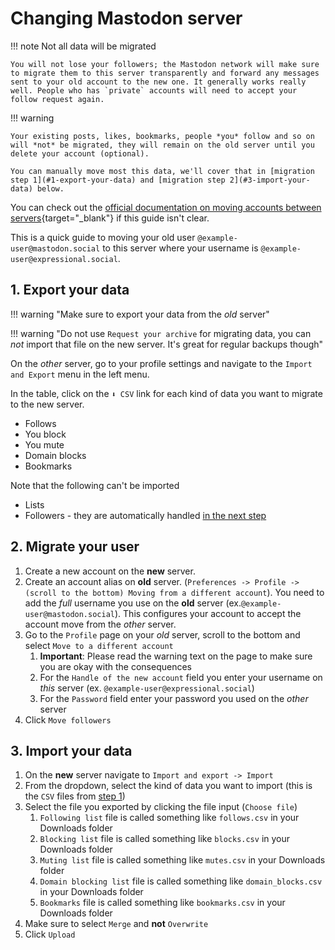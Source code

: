 # Changing Mastodon server

!!! note Not all data will be migrated

    You will not lose your followers; the Mastodon network will make sure to migrate them to this server transparently and forward any messages sent to your old account to the new one. It generally works really well. People who has `private` accounts will need to accept your follow request again.

!!! warning

    Your existing posts, likes, bookmarks, people *you* follow and so on will *not* be migrated, they will remain on the old server until you delete your account (optional).

    You can manually move most this data, we'll cover that in [migration step 1](#1-export-your-data) and [migration step 2](#3-import-your-data) below.

You can check out the [official documentation on moving accounts between servers](https://docs.joinmastodon.org/user/moving/){target="_blank"} if this guide isn't clear.

This is a quick guide to moving your old user `@example-user@mastodon.social` to this server where your username is `@example-user@expressional.social`.

## 1. Export your data

!!! warning "Make sure to export your data from the *old* server"

!!! warning "Do not use `Request your archive` for migrating data, you can *not* import that file on the new server. It's great for regular backups though"

On the *other* server, go to your profile settings and navigate to the `Import and Export` menu in the left menu.

In the table, click on the `⬇️ CSV` link for each kind of data you want to migrate to the new server.

* Follows
* You block
* You mute
* Domain blocks
* Bookmarks

Note that the following can't be imported

* Lists
* Followers - they are automatically handled [in the next step](#2-migrate-your-user)

## 2. Migrate your user

1. Create a new account on the **new** server.
1. Create an account alias on **old** server. (`Preferences -> Profile -> (scroll to the bottom) Moving from a different account`). You need to add the *full* username you use on the **old** server (ex.`@example-user@mastodon.social`). This configures your account to accept the account move from the *other* server.
1. Go to the `Profile` page on your *old* server, scroll to the bottom and select `Move to a different account`
    1. **Important**: Please read the warning text on the page to make sure you are okay with the consequences
    1. For the `Handle of the new account` field you enter your username on *this* server (ex. `@example-user@expressional.social`)
    1. For the `Password` field enter your password you used on the *other* server
1. Click `Move followers`

## 3. Import your data

1. On the **new** server navigate to `Import and export -> Import`
1. From the dropdown, select the kind of data you want to import (this is the `CSV` files from [step 1](#1-export-your-data))
1. Select the file you exported by clicking the file input (`Choose file`)
    1. `Following list` file is called something like `follows.csv` in your Downloads folder
    1. `Blocking list` file is called something like `blocks.csv` in your Downloads folder
    1. `Muting list` file is called something like `mutes.csv` in your Downloads folder
    1. `Domain blocking list` file is called something like `domain_blocks.csv` in your Downloads folder
    1. `Bookmarks` file is called something like `bookmarks.csv` in your Downloads folder
1. Make sure to select `Merge` and **not** `Overwrite`
1. Click `Upload`
